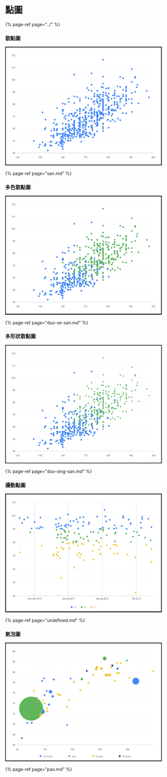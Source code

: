 # 點圖

{% page-ref page="../" %}

### 散點圖

![&#x6563;&#x9EDE;&#x5716;](../../.gitbook/assets/san-dian-tu.png)

{% page-ref page="san.md" %}

### 多色散點圖

![&#x591A;&#x8272;&#x6563;&#x9EDE;&#x5716;](../../.gitbook/assets/duo-se-san-dian-tu.png)

{% page-ref page="duo-se-san.md" %}

### 多形狀散點圖

![&#x591A;&#x5F62;&#x72C0;&#x6563;&#x9EDE;&#x5716;](../../.gitbook/assets/duo-xing-zhuang-san-dian-tu.png)

{% page-ref page="duo-xing-san.md" %}

### 擾動點圖

![&#x64FE;&#x52D5;&#x9EDE;&#x5716;](../../.gitbook/assets/rao-dong-dian-tu.png)

{% page-ref page="undefined.md" %}

### 氣泡圖

![&#x6C23;&#x6CE1;&#x5716;](../../.gitbook/assets/qi-pao-tu.png)

{% page-ref page="pao.md" %}



